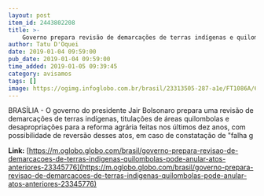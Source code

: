 ```yaml
---
layout: post
item_id: 2443802208
title: >-
    Governo prepara revisão de demarcações de terras indígenas e quilombolas e pode anular atos anteriores
author: Tatu D'Oquei
date: 2019-01-04 09:59:00
pub_date: 2019-01-04 09:59:00
time_added: 2019-01-05 09:39:45
category: avisamos
tags: []
image: https://ogimg.infoglobo.com.br/brasil/23313505-287-a1e/FT1086A/652/79644204_PA-Rio-de-Janeiro-RJ-31-10-2018Luiz-Antonio-Nabhan-Garcia-presidente-da-Uniao-Democr.jpg
---
```


BRASÍLIA - O governo do presidente Jair Bolsonaro prepara uma revisão de demarcações de terras indígenas, titulações de áreas quilombolas e desapropriações para a reforma agrária feitas nos últimos dez anos, com possibilidade de reversão desses atos, em caso de constatação de "falha g

**Link:** [https://m.oglobo.globo.com/brasil/governo-prepara-revisao-de-demarcacoes-de-terras-indigenas-quilombolas-pode-anular-atos-anteriores-23345776](https://m.oglobo.globo.com/brasil/governo-prepara-revisao-de-demarcacoes-de-terras-indigenas-quilombolas-pode-anular-atos-anteriores-23345776)

